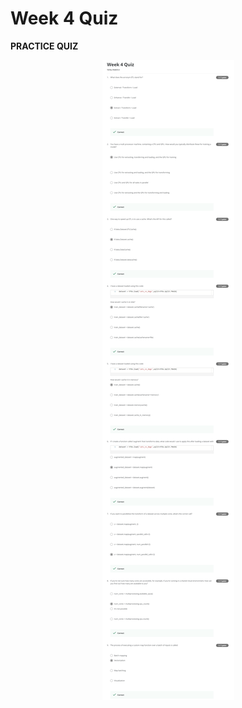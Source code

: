 # Week 4 Quiz

**PRACTICE QUIZ**

<p align="center">
  <img src="../Assets/Week 4_Quizz.png" alt="Week 4 Quiz" />
</p>